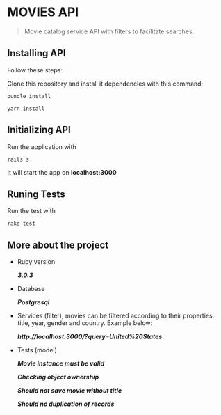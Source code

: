 # MOVIES API

> Movie catalog service API with filters to facilitate searches.

## Installing API

Follow these steps:

Clone this repository and install it dependencies with this command:
```
bundle install
```
```
yarn install
```

## Initializing API
Run the application with
```
rails s
```

It will start the app on **localhost:3000**

## Runing Tests
Run the test with
```
rake test
```

## More about the project

- Ruby version

  ***3.0.3***

- Database

  ***Postgresql***

- Services (filter), movies can be filtered according to their properties: title, year, gender and country. Example below:

  ***http://localhost:3000/?query=United%20States***


- Tests (model)

  ***Movie instance must be valid***

  ***Checking object ownership***

  ***Should not save movie without title***

  ***Should no duplication of records***
